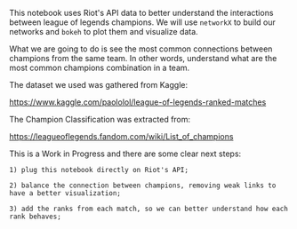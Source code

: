 This notebook uses Riot's API data to better understand the interactions between league of legends champions. We will use `networkX` to build our networks and `bokeh` to plot them and visualize data.

What we are going to do is see the most common connections between champions from the same team. In other words, understand what are the most common champions combination in a team.

The dataset we used was gathered from Kaggle:

https://www.kaggle.com/paololol/league-of-legends-ranked-matches

The Champion Classification was extracted from:

https://leagueoflegends.fandom.com/wiki/List_of_champions

This is a Work in Progress and there are some clear next steps:

    1) plug this notebook directly on Riot's API;

    2) balance the connection between champions, removing weak links to have a better visualization;

    3) add the ranks from each match, so we can better understand how each rank behaves;
